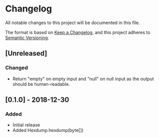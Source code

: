 # Changelog
All notable changes to this project will be documented in this file.

The format is based on [Keep a Changelog](https://keepachangelog.com/en/1.0.0/),
and this project adheres to [Semantic Versioning](https://semver.org/spec/v2.0.0.html).

## [Unreleased]
### Changed
- Return "empty" on empty input and "null" on null input as the output should be human-readable.

## [0.1.0] - 2018-12-30
### Added
- Initial release
- Added Hexdump.hexdump(byte[])
